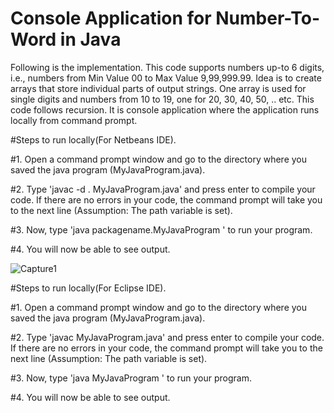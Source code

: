 # Console Application for Number-To-Word in Java
Following is the implementation. This code supports numbers up-to 6 digits, i.e., numbers from Min Value 00 to Max Value 9,99,999.99. Idea is to create arrays that store individual parts of output strings. One array is used for single digits and  numbers from 10 to 19, one for 20, 30, 40, 50, .. etc.
This code follows recursion.
It is console application where the application runs locally from command prompt.


#Steps to run locally(For Netbeans IDE).



#1. Open a command prompt window and go to the directory where you saved the java program (MyJavaProgram.java).

#2. Type 'javac -d . MyJavaProgram.java' and press enter to compile your code. If there are no errors in your code, the command prompt will take you to the next line (Assumption: The path variable is set).

#3. Now, type 'java packagename.MyJavaProgram ' to run your program.

#4. You will now be able to see output.


![Capture1](https://user-images.githubusercontent.com/50027521/87566793-1c1faa80-c6e1-11ea-9649-554d0eb5b6a9.PNG)

#Steps to run locally(For Eclipse IDE).

#1. Open a command prompt window and go to the directory where you saved the java program (MyJavaProgram.java).

#2. Type 'javac MyJavaProgram.java' and press enter to compile your code. If there are no errors in your code, the command prompt will take you to the next line (Assumption: The path variable is set).

#3. Now, type 'java MyJavaProgram ' to run your program.

#4. You will now be able to see output.

